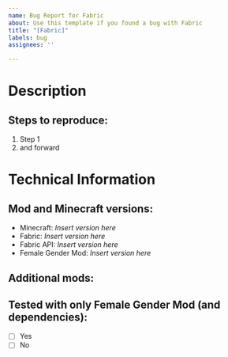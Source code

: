 ```yaml
---
name: Bug Report for Fabric
about: Use this template if you found a bug with Fabric
title: "[Fabric]"
labels: bug
assignees: ''

---
```


# Description

## Steps to reproduce:
1. Step 1
2. and forward

# Technical Information

## Mod and Minecraft versions:
- Minecraft: _Insert version here_
- Fabric: _Insert version here_
- Fabric API: _Insert version here_
- Female Gender Mod: _Insert version here_

## Additional mods:

## Tested with only Female Gender Mod (and dependencies):
- [ ] Yes
- [ ] No
